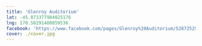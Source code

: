 ```yaml
---
title: 'Glenroy Auditorium'
lat: -45.873377984025176
lng: 170.50291480859536
facebook: 'https://www.facebook.com/pages/Glenroy%20Auditorium/528725257596660/'
cover: ./cover.jpg
---
```

